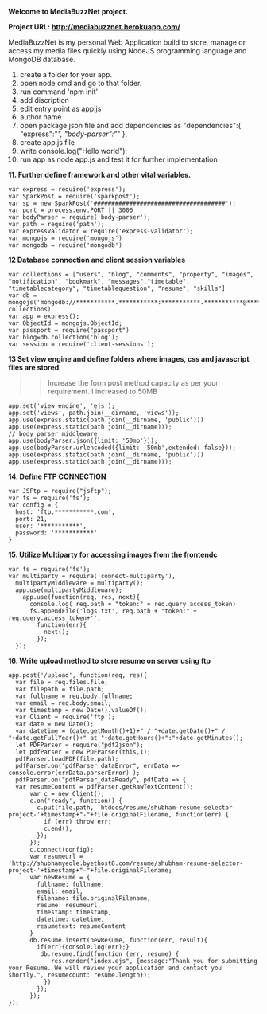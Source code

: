 **Welcome to MediaBuzzNet project.**

**Project URL: http://mediabuzznet.herokuapp.com/**


MediaBuzzNet is my personal Web Application build to store, manage or access my media files quickly using NodeJS programming language and MongoDB database.


1. create a folder for your app.
2. open node cmd and go to that folder.
3. run command 'npm init'
4. add discription
5. edit entry point as app.js
6. author name
7. open package.json file and add dependencies as
"dependencies":{
  "express":"*",
  "body-parser":"*"
  },
8. create app.js file
9. write console.log("Hello world");
10. run app as node app.js and test it for further implementation

**11. Further define framework and other vital variables.**
>>
```nodejs
var express = require('express');
var SparkPost = require('sparkpost');
var sp = new SparkPost('#####################################');
var port = process.env.PORT || 3000
var bodyParser = require('body-parser');
var path = require('path');
var expressValidator = require('express-validator');
var mongojs = require('mongojs')
var mongodb = require('mongodb')
```

**12 Database connection and client session variables**
>>
```nodejs
var collections = ["users", "blog", "comments", "property", "images", "notification", "bookmark", "messages","timetable", "timetablecategory", "timetablequestion", "resume", "skills"]
var db = mongojs('mongodb://***********.***********:***********.***********@***********.mlab.com:***********/***********', collections)
var app = express();
var ObjectId = mongojs.ObjectId;
var passport = require("passport")
var blog=db.collection('blog');
var session = require('client-sessions');
```

**13 Set view engine and define folders where images, css and javascript files are stored.**
>> Increase the form post method capacity as per your requirement. I increased to 50MB
```nodejs
app.set('view engine', 'ejs');
app.set('views', path.join(__dirname, 'views'));
app.use(express.static(path.join(__dirname, 'public')))
app.use(express.static(path.join(__dirname)));
// body parser middleware
app.use(bodyParser.json({limit: '50mb'}));
app.use(bodyParser.urlencoded({limit: '50mb',extended: false}));
app.use(express.static(path.join(__dirname, 'public')))
app.use(express.static(path.join(__dirname)));
```

**14. Define FTP CONNECTION**
>>
```nodejs
var JSFtp = require("jsftp");
var fs = require('fs');
var config = {
  host: 'ftp.***********.com',
  port: 21,
  user: '***********',
  password: '***********'
}
```

**15. Utilize Multiparty for accessing images from the frontendc**
>>
```nodejs
var fs = require('fs');
var multiparty = require('connect-multiparty'),
  multipartyMiddleware = multiparty();
  app.use(multipartyMiddleware);
    app.use(function(req, res, next){
      console.log( req.path + "token:" + req.query.access_token)
      fs.appendFile('logs.txt', req.path + "token:" + req.query.access_token+'', 
        function(err){
          next(); 
        });
  });
```

**16. Write upload method to store resume on server using ftp**
>>
```nodejs
app.post('/upload', function(req, res){       
  var file = req.files.file;
  var filepath = file.path;
  var fullname = req.body.fullname;
  var email = req.body.email;
  var timestamp = new Date().valueOf();
  var Client = require('ftp');
  var date = new Date();
  var datetime = (date.getMonth()+1)+" / "+date.getDate()+" / "+date.getFullYear()+" at "+date.getHours()+":"+date.getMinutes();
  let PDFParser = require("pdf2json");
  let pdfParser = new PDFParser(this,1);
  pdfParser.loadPDF(file.path);         
  pdfParser.on("pdfParser_dataError", errData => console.error(errData.parserError) );
  pdfParser.on("pdfParser_dataReady", pdfData => {
  var resumeContent = pdfParser.getRawTextContent();
      var c = new Client();
      c.on('ready', function() {
        c.put(file.path, 'htdocs/resume/shubham-resume-selector-project-'+timestamp+"-"+file.originalFilename, function(err) {
          if (err) throw err;
          c.end();
        });
      });
      c.connect(config);
      var resumeurl = 'http://shubhamyeole.byethost8.com/resume/shubham-resume-selector-project-'+timestamp+"-"+file.originalFilename;
      var newResume = {
        fullname: fullname,
        email: email,
        filename: file.originalFilename,
        resume: resumeurl,
        timestamp: timestamp,
        datetime: datetime,
        resumetext: resumeContent
      }
      db.resume.insert(newResume, function(err, result){
        if(err){console.log(err);}
         db.resume.find(function (err, resume) {
            res.render("index.ejs", {message:"Thank you for submitting your Resume. We will review your application and contact you shortly.", resumecount: resume.length});
          })        
        });
      });   
});
```

